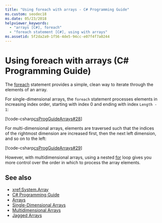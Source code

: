 ```yaml
---
title: "Using foreach with arrays - C# Programming Guide"
ms.custom: seodec18
ms.date: 05/23/2018
helpviewer_keywords: 
  - "arrays [C#], foreach"
  - "foreach statement [C#], using with arrays"
ms.assetid: 5f2da2a9-1f56-4de5-94cc-e07f4f7a0244
---
```

# Using foreach with arrays (C# Programming Guide)

The [foreach](../../language-reference/keywords/foreach-in.md) statement provides a simple, clean way to iterate through the elements of an array.

For single-dimensional arrays, the `foreach` statement processes elements in increasing index order, starting with index 0 and ending with index `Length - 1`:

[!code-csharp[csProgGuideArrays#28](./codesnippet/CSharp/using-foreach-with-arrays_1.cs)]

For multi-dimensional arrays, elements are traversed such that the indices of the rightmost dimension are increased first, then the next left dimension, and so on to the left:

[!code-csharp[csProgGuideArrays#29](./codesnippet/CSharp/using-foreach-with-arrays_2.cs)]

However, with multidimensional arrays, using a nested [for](../../language-reference/keywords/for.md) loop gives you more control over the order in which to process the array elements.

## See also

- <xref:System.Array>
- [C# Programming Guide](../index.md)
- [Arrays](index.md)
- [Single-Dimensional Arrays](single-dimensional-arrays.md)
- [Multidimensional Arrays](multidimensional-arrays.md)
- [Jagged Arrays](jagged-arrays.md)
